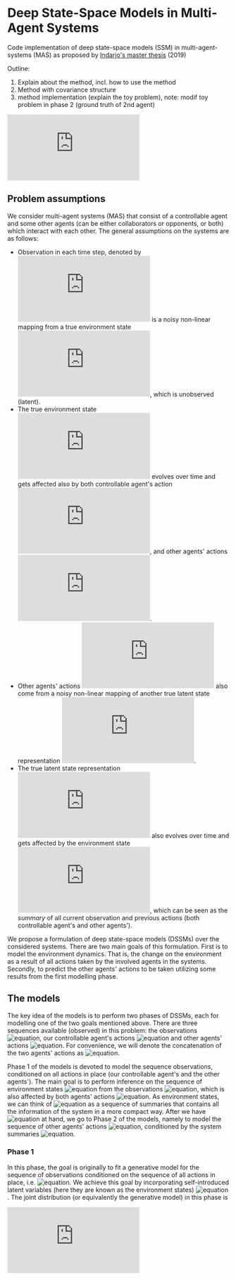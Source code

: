 # Deep State-Space Models in Multi-Agent Systems
Code implementation of deep state-space models (SSM) in multi-agent-systems (MAS) as proposed by [Indarjo's master thesis](https://www.universiteitleiden.nl/binaries/content/assets/science/mi/scripties/master/2018-2019/master-thesis-fin---pararawendy.pdf) (2019)

Outline:
1. Explain about the method, incl. how to use the method
2. Method with covariance structure
3. method implementation (explain the toy problem), note: modif toy problem in phase 2 (ground truth of 2nd agent)

![equation](https://latex.codecogs.com/gif.latex?)

## Problem assumptions
We consider multi-agent systems (MAS) that consist of a controllable agent and some other agents (can be either collaborators or opponents, or both) which interact with each other. The general assumptions on the systems are as follows:
- Observation in each time step, denoted by ![equation](https://latex.codecogs.com/gif.latex?o_t) is a noisy non-linear mapping from a true environment state ![equation](https://latex.codecogs.com/gif.latex?s_t), which is unobserved (latent).
- The true environment state ![equation](https://latex.codecogs.com/gif.latex?s_t) evolves over time and gets affected also by both controllable agent's action ![equation](https://latex.codecogs.com/gif.latex?u_t), and other agents' actions ![equation](https://latex.codecogs.com/gif.latex?a_t).
- Other agents' actions ![equation](https://latex.codecogs.com/gif.latex?a_t) also come from a noisy non-linear mapping of another true latent state representation ![equation](https://latex.codecogs.com/gif.latex?z_t).
- The true latent state representation ![equation](https://latex.codecogs.com/gif.latex?z_t) also evolves over time and gets affected by the environment state ![equation](https://latex.codecogs.com/gif.latex?s_t), which can be seen as the *summary* of all current observation and previous actions (both controllable agent's and other agents').

We propose a formulation of deep state-space models (DSSMs) over the considered systems. There are two main goals of this formulation. First is to model the environment dynamics. That is, the change on the environment as a result of all actions taken by the involved agents in the systems. Secondly, to predict the other agents' actions to be taken utilizing some results from the first modelling phase.

## The models
The key idea of the models is to perform two phases of DSSMs, each for modelling one of the two goals mentioned above. There are three sequences available (observed) in this problem: the observations ![equation](https://latex.codecogs.com/gif.latex?o_{1:T}=[o_1,...,o_T]), our controllable agent's actions ![equation](https://latex.codecogs.com/gif.latex?u_{1:T}=[u_1,...,u_{T}]) and other agents' actions ![equation](https://latex.codecogs.com/gif.latex?a_{1:T}=[a_1,...,a_{T}]). For convenience, we will denote the concatenation of the two agents' actions as ![equation](https://latex.codecogs.com/gif.latex?c_t=[u_t,a_t]).

Phase 1 of the models is devoted to model the sequence observations, conditioned on all actions in place (our controllable agent's and the other agents'). The main goal is to perform inference on the sequence of environment states ![equation](https://latex.codecogs.com/gif.latex?s_{1:T}=[s_1,...,s_T]) from the observations ![equation](https://latex.codecogs.com/gif.latex?o_{1:T}), which is also affected by both agents' actions ![equation](https://latex.codecogs.com/gif.latex?c_{1:T}). As environment states, we can think of  ![equation](https://latex.codecogs.com/gif.latex?s_{1:T}) as a sequence of summaries that contains all the information of the system in a more compact way.  After we have ![equation](https://latex.codecogs.com/gif.latex?s_{1:T}) at hand, we go to Phase 2 of the models, namely to model the sequence of other agents' actions ![equation](https://latex.codecogs.com/gif.latex?a_{1:T}), conditioned by the system summaries ![equation](https://latex.codecogs.com/gif.latex?s_{1:T}).

### Phase 1
In this phase, the goal is originally to fit a generative model for the sequence of observations conditioned on the sequence of all actions in place, i.e. ![equation](https://latex.codecogs.com/gif.latex?p(o_{1:T}|c_{1:T})). We achieve this goal by incorporating self-introduced latent variables (here they are known as the environment states) ![equation](https://latex.codecogs.com/gif.latex?s_{1:T}). The joint distribution (or equivalently the generative model) in this phase is

![equation](https://latex.codecogs.com/gif.latex?%5Cbegin%7Balign%7D%20p_%7B%5Ctheta%2C%5Cgamma%7D%28o_%7B1%3AT%7D%2Cs_%7B1%3AT%7D%7Cc_%7B1%3AT%7D%29%20%26%3D%20p_%5Ctheta%28o_%7B1%3AT%7D%7Cs_%7B1%3AT%7D%29%20p_%5Cgamma%28s_%7B1%3AT%7D%7Cc_%7B1%3AT%7D%29%5Cnonumber%5C%5C%20%26%3D%20%5Cprod_%7Bt%3D1%7D%5ET%20p_%5Ctheta%28o_t%7Cs_t%29%20p_%5Cgamma%28s_t%7Cs_%7Bt-1%7D%2Cc_t%29%20%5Clabel%7Bgenerative_phase1%7D%20%5Cend%7Balign%7D)


